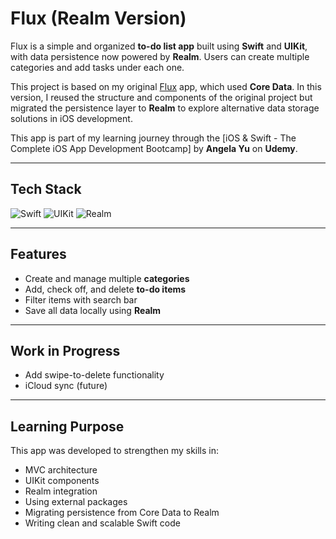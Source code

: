 # Flux (Realm Version)

Flux is a simple and organized **to-do list app** built using **Swift** and **UIKit**, with data persistence now powered by **Realm**. Users can create multiple categories and add tasks under each one.

This project is based on my original [Flux](https://github.com/vasquesandre/Flux) app, which used **Core Data**. In this version, I reused the structure and components of the original project but migrated the persistence layer to **Realm** to explore alternative data storage solutions in iOS development.

This app is part of my learning journey through the [iOS & Swift - The Complete iOS App Development Bootcamp] by **Angela Yu** on **Udemy**.

---

## Tech Stack

![Swift](https://img.shields.io/badge/Swift-FA7343?logo=swift&logoColor=white&style=for-the-badge)
![UIKit](https://img.shields.io/badge/UIKit-000000?logo=apple&logoColor=white&style=for-the-badge)
![Realm](https://img.shields.io/badge/Realm-512BD4?logo=realm&logoColor=white&style=for-the-badge)

---

## Features

- Create and manage multiple **categories**
- Add, check off, and delete **to-do items**
- Filter items with search bar
- Save all data locally using **Realm**

---

## Work in Progress

- Add swipe-to-delete functionality
- iCloud sync (future)

---

## Learning Purpose

This app was developed to strengthen my skills in:
- MVC architecture
- UIKit components
- Realm integration
- Using external packages
- Migrating persistence from Core Data to Realm
- Writing clean and scalable Swift code
